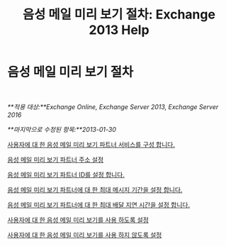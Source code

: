 ﻿---
title: '음성 메일 미리 보기 절차: Exchange 2013 Help'
TOCTitle: 음성 메일 미리 보기 절차
ms:assetid: 3154be11-1a9d-4e51-a2d0-592ddbcca7b1
ms:mtpsurl: https://technet.microsoft.com/ko-kr/library/JJ938009(v=EXCHG.150)
ms:contentKeyID: 52057905
ms.date: 05/22/2018
mtps_version: v=EXCHG.150
ms.translationtype: MT
---

# 음성 메일 미리 보기 절차

 

_**적용 대상:**Exchange Online, Exchange Server 2013, Exchange Server 2016_

_**마지막으로 수정된 항목:**2013-01-30_

[사용자에 대 한 음성 메일 미리 보기 파트너 서비스를 구성 합니다.](configure-voice-mail-preview-partner-services-for-users-exchange-2013-help.md)

[음성 메일 미리 보기 파트너 주소 설정](set-the-voice-mail-preview-partner-address-exchange-2013-help.md)

[음성 메일 미리 보기 파트너 ID를 설정 합니다.](set-the-voice-mail-preview-partner-id-exchange-2013-help.md)

[음성 메일 미리 보기 파트너에 대 한 최대 메시지 기간을 설정 합니다.](set-the-maximum-message-duration-for-a-voice-mail-preview-partner-exchange-2013-help.md)

[음성 메일 미리 보기 파트너에 대 한 최대 배달 지연 시간을 설정 합니다.](set-the-maximum-delivery-delay-for-a-voice-mail-preview-partner-exchange-2013-help.md)

[사용자에 대 한 음성 메일 미리 보기를 사용 하도록 설정](enable-voice-mail-preview-for-users-exchange-2013-help.md)

[사용자에 대 한 음성 메일 미리 보기를 사용 하지 않도록 설정](disable-voice-mail-preview-for-users-exchange-2013-help.md)

